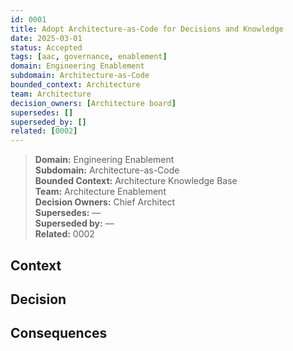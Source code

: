```yaml
---
id: 0001
title: Adopt Architecture-as-Code for Decisions and Knowledge
date: 2025-03-01
status: Accepted
tags: [aac, governance, enablement]
domain: Engineering Enablement
subdomain: Architecture-as-Code
bounded_context: Architecture
team: Architecture
decision_owners: [Architecture board]
supersedes: []
superseded_by: []
related: [0002]
---
```


> **Domain:** Engineering Enablement  
> **Subdomain:** Architecture-as-Code  
> **Bounded Context:** Architecture Knowledge Base  
> **Team:** Architecture Enablement  
> **Decision Owners:** Chief Architect  
> **Supersedes:** —  
> **Superseded by:** —  
> **Related:** 0002

## Context
## Decision
## Consequences
